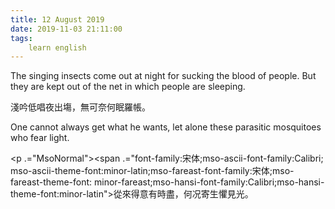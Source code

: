 ```yaml
---
title: 12 August 2019
date: 2019-11-03 21:11:00
tags:
    learn english
---
```

<p .="MsoNormal"><span lang="EN-US">The singing insects come out at night for
sucking the blood of people. But they are kept out of the net in which people
are sleeping. </span></p>

<p .="MsoNormal"><span .="font-family:&#x5B8B;&#x4F53;;mso-ascii-font-family:Calibri;
mso-ascii-theme-font:minor-latin;mso-fareast-font-family:&#x5B8B;&#x4F53;;mso-fareast-theme-font:
minor-fareast;mso-hansi-font-family:Calibri;mso-hansi-theme-font:minor-latin">&#x6DFA;&#x541F;&#x4F4E;&#x5531;&#x591C;&#x51FA;&#x5872;&#xFF0C;&#x7121;&#x53EF;&#x5948;&#x4F55;&#x7720;&#x7F85;&#x5E33;&#x3002;</span></p><p .="MsoNormal"><span lang="EN-US">One cannot always get what he wants, let
alone these parasitic mosquitoes who fear light. </span></p><p .="MsoNormal"><span .="font-family:&#x5B8B;&#x4F53;;mso-ascii-font-family:Calibri;
mso-ascii-theme-font:minor-latin;mso-fareast-font-family:&#x5B8B;&#x4F53;;mso-fareast-theme-font:
minor-fareast;mso-hansi-font-family:Calibri;mso-hansi-theme-font:minor-latin">

</span></p><p .="MsoNormal"><span .="font-family:&#x5B8B;&#x4F53;;mso-ascii-font-family:Calibri;
mso-ascii-theme-font:minor-latin;mso-fareast-font-family:&#x5B8B;&#x4F53;;mso-fareast-theme-font:
minor-fareast;mso-hansi-font-family:Calibri;mso-hansi-theme-font:minor-latin">&#x5F9E;&#x4F86;&#x5F97;&#x610F;&#x6709;&#x6642;&#x76E1;&#xFF0C;&#x4F55;&#x51B5;&#x5BC4;&#x751F;&#x61FC;&#x898B;&#x5149;&#x3002;</span></p>